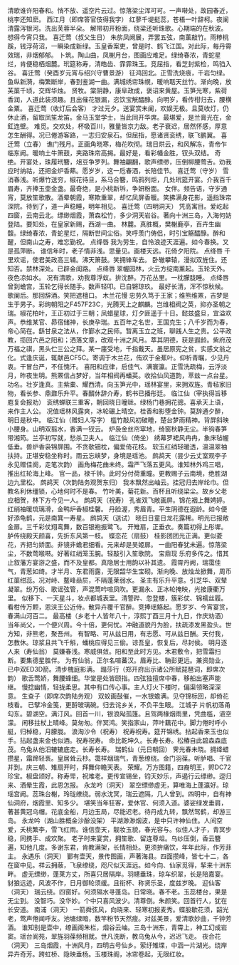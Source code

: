 <!-- { "loadSidebar": true } -->
清歌谁许阳春和。悄不放、遥空片云过。惊落梁尘浑可可。一声啭处，故园春近，桃李还知麽。 
西江月（即席答官伎得我字）
红蓼千堤挺蕊，苍梧一叶辞柯。夜阑清露泻银河。洗出芙蓉半朵。 
解带初开粉面，绕梁还听珠歌。心期端的在秋波。想得今宵只我。 
喜迁莺（叔父生日）
朱旂凤阙展，弄罢五弦，南薰敲竹。雨糁桃蹊，钱浮荷沼，一瞬染成新绿。玉皇香案吏，曾是时、鹤飞江国。对此际，每丹霄效瑞，非烟郁郁。 
卜筑。陶山曲，凤榭月台，图画应难足。绿绮春浓，青蛇星烂，肯便稳栖烟麓。玳筵称寿，清皓齿、霏霏珠玉。竞屈指，看芝封紫检，鸣驺入谷。 
喜迁莺（癸酉岁元宵与绍兴守曹景游）
征鸿回北。正雪洗烧痕，千岩匀绿。鱼纵新漪，梅繁断岸，春到鉴湖一曲。满城绣帘珠幌，暖响聒天丝竹。渐向晚，放芙蕖千顷，交辉华烛。 
贤牧。棠阴静，康阜政成，褒诏来黄屋。玉笋光寒，紫荷香润，人道此装须趣。且出催花银漏，恣饮宝觥醽醁。向明岁，看传柑归去，腰横金粟。 
喜迁莺（收灯后会客）
才过元夕。送宴赏未阑，欢娱无极。且莫收灯，仍休止酒，留取凤笙龙笛。金马玉堂学士，当此同开华席。最堪爱，是兰膏光在，金釭连壁。 
难觅。交欢处，杯吸百川，雅量皆京力敌。老子衰迟，居然怀感，厚意怎生酬得。况已倦游客路，一志归安泉石。但屈指，愿诸贤衮绣，联飞鹏翼。 
喜迁莺（立春）
谯门残月。正画角晓寒，梅花吹彻。瑞日烘云，和风解冻，青帝乍临东阙。暖响土牛箫鼓，夹路珠帘高揭。最好是，看彩幡金胜，钗头双结。 
奇绝。开宴处，珠履玳簪，俎豆争罗列。舞袖翩翻，歌声缥缈，压倒柳腰莺舌。劝我应时纳祜，还把金炉香爇。愿岁岁，这一卮春酒，长陪佳节。 
喜迁莺（守岁）
雪消春浅。听爆竹送穷，椒花待旦，系马合簪，鸣鸦列炬，几处玳筵开宴。介我百千眉寿，齐捧玉壶金盏。最奇绝，是小桃新坼，争妍粉面。 
女伴。频告语，守岁通宵，莫放笙歌散。酒晕朝霞，寒欺重翠，却忆凤屏香暖。笑拂满身花影，遥指珠帘深院。待到了，道一声稳睡，明年相见。 
喜迁莺（四明洞天）
凭高寓目。爱屹起四窗，云南云北。缥缈烟霞，萧森松竹，多少洞天岩谷。著向十洲三岛，入海何妨登陆。要知处，在皇家新赐，西湖一曲。 
林麓。真胜概，樊榭鹿亭，百卉生幽馥。绿绮春浓，青蛇星烂，隔断世间尘俗。笑呼羡门俦侣，时引宝觞醽醁。醉和醒，但南山之寿，难忘勤祝。 
点绛唇
我为劳生，自怜浪迹天涯遍。如今春换。又是孤萍断。 
谁信年时，老子情非浅。思量见。画楼天远。花倚夕阳院。 
点绛唇
千里欢谣，使君美政高三辅。沸天箫鼓。笑拥锋车去。 
卧辙攀辕，漫拟双旌住。还知否。禁林深处。已辟金闺路。 
点绛唇
翠幄园林，火云方绽南薰起。玉轮天外。夜色凉如水。 
况有清歌，劝我尊浮蚁。拚沈醉。万花丛里。一枕朦胧睡。 
点绛唇
曾到蟾宫，玉轮乞得长随手。数声轻叩。已自锵琼玖。 
最好长清，浑不惊秋候。歌阑后。那回辞酒。笑把遮檀口。 
木兰花慢
忠劳久笃于王家；维熊维罴，吉梦是生于男子。彩绚朝阳之F457F23C，光腾天上之麒麟。岂维相阀之英，抑亦圣朝之瑞。椒花柏叶，王正初过于三朝；凤蜡星球，灯夕匪遥于十日。懿兹盛旦，宜溢欢声。恭维某官、昴宿储神，长庚孕瑞。五百年之名世，王国克生；八千岁而为春，帝心简在。繇甘泉之法从，作鄞水之民师。暂离玉立之班，聊践人生之贵。公平政教，揽回六邑之阳和；洒落文章，改观十洲之风月。萃其阴德，获是遐龄。紫府茂万福之祺，黑头伫三公之拜。某一廛受地，千指戴天。虽居原宪之贫，实感文翁之化。式逢庆诞，辄献邑CF5C。寄调于木兰花，侑欢于金蕉叶。仰祈青瞩，少见丹衷。干冒台严，不任愧汗。 
喜阳和应律，启佳气、满寰瀛。正雪洗疏梅，云浮淡月，昨夜生明。熊罴信占梦好，当年相阀再蟠英。收拾仙风道韵，萃兹一点台星。 
功名。壮岁逢真。主紫橐、耀西清。向玉笋光中，瑶林宴里，来拥双旌。青毡家旧物，看长参、鼎鼐乐升平。春醑休辞介寿，鹤书已播彤廷。 
临江仙（宰执得旨移庖复会报劝）
衮绣蝉联三重客，朝回晓日曈昽。绿杨门巷拥花骢。喜承天上语，来作主人公。 
况值瑶林风露爽，冰轮碾上晴空。桂香和影堕金钟。莫辞通夕醉，明日是秋中。 
临江仙（赠妇人写字）
槛竹敲风初破睡，楚台梦雨精神。背屏斜映小腰身。山明双翦水，香满一钗云。 
炉袅金丝帘窣地，绮窗秋静无尘。半钩春笋带湘筠。兰亭初写就，愁杀卫夫人。 
临江仙（倚坐）
绣幕罗裙风冉冉，象床毡幄低垂。兽炉香袅锦屏围。不贪欹钿枕，偏爱倚花枝。 
软玉红绡轻暖透，温温翠袖扶持。正堪安稳坐称时。雨云忘峡梦，身境是瑶池。 
鹧鸪天（昙少云丈室观李子永见赠佳阕，走笔次韵）
画角梅花曲未终。霜严飞落五更风。谁知林外鸡三唱，推出红轮海上峰。 
官一品，禄千钟。此时分付荷重瞳。更教赐子云南境，绝胜湖边九里松。 
鹧鸪天（次韵陆务观贺东归）
我本飘然出岫云。挂冠归去岸纶巾。但教名利休缰锁，心地何时不是春。 
竹叶美，菊花新。百杯且听绕梁尘。故乡父老应相贺，林下方今见一人。 
鹧鸪天（祝寿）
孔雀双飞敞画屏。锦花裀上舞娉婷。红绡袖暖琉璃滑，金鸭炉香椒桂馨。 
丹脸渥，秀眉青。平生阴德在遐龄。如今便好添龟鹤，元是南箕一寿星。 
鹧鸪天（送试）
晓日日童日龙花露稀。明光已报敞金扉。三千彩仗翔鸾舞，数百银袍振鹭飞。 
开雉扇，正垂衣。奏篇初得上彤墀。胪传绕殿天颜喜，先折东风第一枝。 
蝶恋花（扇鼓）
桂影团团光正满。更似菱花，齐把匀娇面。非镜非蟾君细看。元来却是吴姬扉。 
一曲阳春犹未遍。惊落梁尘，不数莺喉啭。好著红绡笼玉腕。轻敲引入笙歌院。 
宝鼎现
乐府多传之。惜其止叙藩方宴游之盛，而不及皇都。真隐居士用韵以补其遗。 
霞霄丹阙，瑞霭佳气，青葱如绮。才半月、东君雨露，无限韶华生宝砌。渐向晚、放烛龙掀舞，周币红蕖绀蕊。况对峙、鳌峰赑屃，不隔蓬莱弱水。 
圣主有乐升平意。引芝华、双辇凝翠。纷万俗、歌谣弦管，声混莺吟喧凤吹。更漏永、正冰轮掩映，光接康衢万里。 
似移下、一天星斗，妆点都城表里。清警跸、忽登楼，簇彩仗、锦襦丝履。看柑传万颗，恩浃王公近侍。散异卉覆千官醉。竞捧瑶觞起。愿岁岁、今宵宴赏，春满山河百二。 
最高楼（乡老十人皆年八十，淳熙丁酉三月十九日，作庆劝酒）
当年尚父，一个便兴周。今十倍，更何忧。冲融道貌丹为脸，扶疏漆发黑盈头。世方知，非熊老，聚吾州。 
有智略、可从兹日用，有志愿、可从兹日酬。天付我，怎教休。琼浆且共飞千斛，蟠桃应得见三偷。谅吾皇，恢复后，尽封侯。 
明月逐人来（寿仙翁）
莫嫌春浅。寒威俱敛。阳和至此时方见。木君敷令，把雪霜扫断。要集德星胜伴。 
为有仙翁，正尔名喧蕃汉。眉寿比、聃彭更远。兼资勋业，已中双ED3D箭。清步槐庭影满。 
蹋莎行（郑开府出示诸公所赋琵琶词，即席次韵）
歌舌莺娇，舞腰蜂细。华堂是处皆颐指。四弦独擅席中春，移船出塞声能继。 
慢捻幽情，轻拢柔思。其中有口传心事。主人灯火下楼时，偏渠领略深深意。 
生查子（即席次韵陆务观）
双蛟画鼓催，一水银蟾满。见夺锦标回，却倚花枝看。 
已擘冷金笺，更酹玻璃碗。归去诧乡关，不负平生眼。 
江城子
片帆初落甬勾东。碧湖空。满汀风。回首一川，银浪飐孤篷。且驾两椽烟雨里，凭曲槛，浥空濛。 
闲移拄杖上晴峰。莫匆匆。伴冥鸿。笑指家山，萍叶藕花中。脚力倦时呼小艇，归棹稳，月朦胧。 
浪淘沙令（祝寿）
祝寿祝寿。筵开锦绣。拈起香来玉也似手。拈起盏来金也似酒。祝寿祝寿。 
命比乾坤久。长寿长寿。松椿自此碧森森底茂。乌兔从他汨辘辘底走。长寿长寿。 
瑞鹤仙（元日朝回）
霁光春未晓。拥绛蜡攒星，霜蹄轻褭。皇居耸云杪。霭祥烟瑞气，青葱缭绕。金门羽葆。听胪唱、千官并到。庆三朝、雉扇开时，拜舞仰瞻天表。 
荣耀。万方图籍，四裔明王，赆DC72珍宝。椒盘颂好。称寿斝，祝难老。更传宣锡坐，钧天妙乐，声遏行云缥缈。逗归来、酒晕生霞，此恩怎报。 
永龙吟（洞天）
翠空缥缈虚无，算唯海上蓬瀛好。琼瑶宫阙。蕊珠台榭，玲珑缭绕。弱水沈冥，瑞云遮隔，几人曾到。四明中，自有神仙洞府，烟霞里、知多少。 
堪笑当年狂客，爱休官、何须入道。婆娑绿发垂肩，著甚黄冠乌帽。花底金船，月边玉局，尽能迟老。待丹成九转，飘然驾鹤，却游三岛。 
永龙吟（湖山胜概金沙酴没架）
平湖渺渺烟波，是中只许神仙住。人间空爱，夭桃繁李，雪飞红雨。谁信壶天，靓妆玉貌，春光容与。似佳人才子，青冥步稳，同携手、成欢聚。 
老子时来宴赏，拥笙歌、留连尊俎。乌纱压倒，香云簪遍，知他几度。多谢东君，肯教满架，长情相处。更须拚痛饮，年年此际，作芳菲主。 
永遇乐（洞天）
鄞有壶天，景传图画，声著海县。四面攒峰，皆七十二，各在窗中见。祥云拥蔽，飞泉缭绕，咫尺似天涯远。如今向、仙家觅得，挈来十洲东畔。 
虚无缥缈，蓬莱方丈，所喜只居隔岸。羽幰垂珠，琼车织翠，长是陪嘉宴。豺狼远迹，风波不作，日月御轮须缓。且衔杯、称贤乐圣，度兹岁晚。 
迎仙客（洞天）
瑞云绕。四窗好。何须隔水寻蓬岛。日常晓。春不老。玉蕊楼台，果是无尘到。 
没智巧。没华妙。个中只喜风波少。清尊倒。朱颜笑。回首行人，犹在长安道。 
南浦（洞天）
一箭舜弦风，向晓来、轻寒初报麦秀。蝶股歇花须，韶光老，莺声倦闻呼友。池塘绿暗，数竿粉节天然瘦。对兹美景，爱清歌妙曲，千钟芳酒。 
谁知别是壶中，缭画阁朱栏，烟谷云岫。三岛十洲东，青霄上，神工幻成岩窦。瑶台阆苑，翠旌羽葆频相就。世凡洗断，教乌兔从今，迟迟飞走。 
夜合花（洞天）
三岛烟霞，十洲风月，四明古号仙乡。萦纡雉堞，中涵一片湖光。绕岸异卉奇芳。跨虹桥、隐映垂杨。玉楼珠阁，冰帘卷起，无限红妆。 
